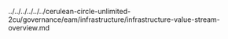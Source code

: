 ../../../../../../cerulean-circle-unlimited-2cu/governance/eam/infrastructure/infrastructure-value-stream-overview.md